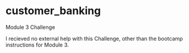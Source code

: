 # customer_banking
Module 3 Challenge

I recieved no external help with this Challenge, other than the bootcamp 
instructions for Module 3.
